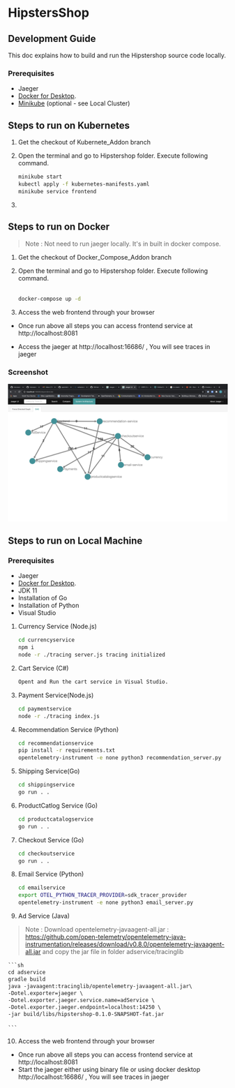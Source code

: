 # HipstersShop



## Development Guide 

This doc explains how to build and run the Hipstershop source code locally.  

### Prerequisites 
- Jaeger
- [Docker for Desktop](https://www.docker.com/products/docker-desktop).
- [Minikube](https://minikube.sigs.k8s.io/docs/start/) (optional - see Local Cluster)

## Steps to run on Kubernetes
1. Get the checkout of Kubernete_Addon branch
2. Open the terminal and go to Hipstershop folder. Execute following command.
 
     ```sh
   minikube start
   kubectl apply -f kubernetes-manifests.yaml
   minikube service frontend
      ```
3. 
     


## Steps to run on Docker

> Note : Not need to run jaeger locally. It's in built in docker compose.

1. Get the checkout of Docker_Compose_Addon branch
2. Open the terminal and go to Hipstershop folder. Execute following command.
  
     ```sh
     
    docker-compose up -d
     
      ```
4.  Access the web frontend through your browser 
  
  - Once run above all steps you can access frontend service at  http://localhost:8081
  
  - Access the jaeger at http://localhost:16686/ , You will see traces in jaeger
  
### Screenshot

 [![Screenshot of store homepage](./Dag.png)](./Dag.png)


## Steps to run on Local Machine


### Prerequisites 
- Jaeger
- [Docker for Desktop](https://www.docker.com/products/docker-desktop).
- JDK 11
- Installation of Go
- Installation of Python
- Visual Studio


1. Currency Service (Node.js)

    ```sh
    cd currencyservice
    npm i 
    node -r ./tracing server.js tracing initialized
    
    ```
2. Cart Service (C#)
      
    ```sh
    Opent and Run the cart service in Visual Studio.
   
    ```
  
3. Payment Service(Node.js)
  
    ```sh
    cd paymentservice
    node -r ./tracing index.js  
    
    ```
    
4. Recommendation Service (Python)
  
    ```sh
    cd recommendationservice
    pip install -r requirements.txt
    opentelemetry-instrument -e none python3 recommendation_server.py
    
    ```
    
5. Shipping Service(Go)
  
    ```sh
    cd shippingservice
    go run . .
    
    ```
    
6. ProductCatlog Service (Go)
  
    ```sh
    cd productcatalogservice
    go run . .
    
    ```
    
7. Checkout Service (Go)
  
    ```sh
    cd checkoutservice
    go run . .
    
    ```
8. Email Service (Python)

    ```sh
    cd emailservice
    export OTEL_PYTHON_TRACER_PROVIDER=sdk_tracer_provider
    opentelemetry-instrument -e none python3 email_server.py
    
    ```
    
9. Ad Service (Java)
 > Note : Download opentelemetry-javaagent-all.jar : https://github.com/open-telemetry/opentelemetry-java-instrumentation/releases/download/v0.8.0/opentelemetry-javaagent-all.jar and copy the jar file in folder adservice/tracinglib
 
 
    ```sh
    cd adservice
    gradle build
    java -javaagent:tracinglib/opentelemetry-javaagent-all.jar\
    -Dotel.exporter=jaeger \
    -Dotel.exporter.jaeger.service.name=adService \
    -Dotel.exporter.jaeger.endpoint=localhost:14250 \
    -jar build/libs/hipstershop-0.1.0-SNAPSHOT-fat.jar
     
    ```

 10.  Access the web frontend through your browser 
  
  - Once run above all steps you can access frontend service at  http://localhost:8081
  - Start the jaeger either using binary file or using docker desktop http://localhost:16686/ , You will see traces in jaeger
    


